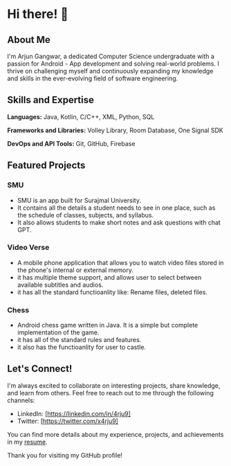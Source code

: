 # Hi there! 👋

## About Me

I'm Arjun Gangwar, a dedicated Computer Science undergraduate with a passion for Android - App development and solving real-world problems. I thrive on challenging myself and continuously expanding my knowledge and skills in the ever-evolving field of software engineering.

## Skills and Expertise

**Languages:** Java, Kotlin, C/C++, XML, Python, SQL

**Frameworks and Libraries:** Volley Library, Room Database, One Signal SDK

**DevOps and API Tools:** Git, GitHub, Firebase

## Featured Projects

### SMU

- SMU is an app built for Surajmal University.
- It contains all the details a student needs to see in one place, such as the schedule of classes, subjects, and syllabus.
- It also allows students to make short notes and ask questions with chat GPT.

### Video Verse

- A mobile phone application that allows you to watch video files stored in the phone's internal or external memory.
- it has multiple theme support, and allows user to select between available subtitles and audios.
- it has all the standard functioanlity like: Rename files, deleted files.

### Chess

- Android chess game written in Java. It is a simple but complete implementation of the game.
- it has all of the standard rules and features.
- it also has the functioanlity for user to castle.

## Let's Connect!

I'm always excited to collaborate on interesting projects, share knowledge, and learn from others. Feel free to reach out to me through the following channels:

- LinkedIn: [https://linkedin.com/in/4rju9]
- Twitter: [https://twitter.com/x4rju9]

You can find more details about my experience, projects, and achievements in my [resume](https://drive.google.com/file/d/1HYnMVbjlxf5LijQHqqFVfQIIqoloZ2fd/view).

Thank you for visiting my GitHub profile!
